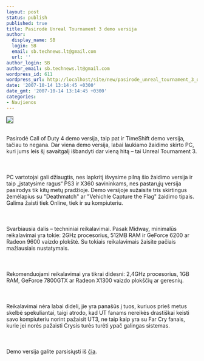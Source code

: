 ```yaml
---
layout: post
status: publish
published: true
title: Pasirodė Unreal Tournament 3 demo versija
author:
  display_name: SB
  login: SB
  email: sb.technews.lt@gmail.com
  url: ''
author_login: SB
author_email: sb.technews.lt@gmail.com
wordpress_id: 611
wordpress_url: http://localhost/site/new/pasirode_unreal_tournament_3_demo_versija/
date: '2007-10-14 13:14:45 +0300'
date_gmt: '2007-10-14 13:14:45 +0300'
categories:
- Naujienos
---
```

<div class="imgright"><img src="http://tbn0.google.com/images?q=tbn:3AX-mHkLxOeccM:http://www.utzone.de/content/images/UT3_logo.gif" border="1"></div>
<p><br>Pasirodė Call of Duty 4 demo versija, taip pat ir TimeShift demo versija, tačiau to negana. Dar viena demo versija, labai laukiamo žaidimo skirto PC, kuri jums leis šį savaitgalį išbandyti dar vieną hitą – tai Unreal Tournament 3.<br />
<br><br />
<br>PC vartotojai gali džiaugtis, nes lapkritį išvysime pilną šio žaidimo versija ir taip „įstatysime ragus“ PS3 ir X360 savininkams, nes pastarųjų versija pasirodys tik kitų metų pradžioje. Demo versijoje sužaisite tris skirtingus žemėlapius su &quot;Deathmatch&quot; ar &quot;Vehichle Capture the Flag&quot; žaidimo tipais. Galima žaisti tiek Online, tiek ir su kompiuteriu.<br />
<br><br />
<br>Svarbiausia dalis – techniniai reikalavimai. Pasak Midway, minimalūs reikalavimai yra tokie: 2GHz procesorius, 512MB RAM ir GeForce 6200 ar Radeon 9600 vaizdo plokštė. Su tokiais reikalavimais žaisite pačiais mažiausiais nustatymais.<br />
<br><br />
<br>Rekomenduojami reikalavimai yra tikrai didesni: 2,4GHz procesorius, 1GB RAM, GeForce 7800GTX ar Radeon X1300 vaizdo plokščių ar geresnių.<br />
<br><br />
<br>Reikalavimai nėra labai dideli, jie yra panašūs į tuos, kuriuos prieš metus skelbė spekuliantai, taigi atrodo, kad UT fanams nereikės drastiškai keisti savo kompiuteriu norint pažaisit UT3, ne taip kaip yra su Far Cry fanais, kurie jei norės pažaisti Crysis turės turėti ypač galingas sistemas.<br />
<br><br />
<br>Demo versija galite parsisiųsti iš <a class="ns" href="http://www.gamershell.com/download_21427.shtml">čia</a>.<br />
<br></p>
